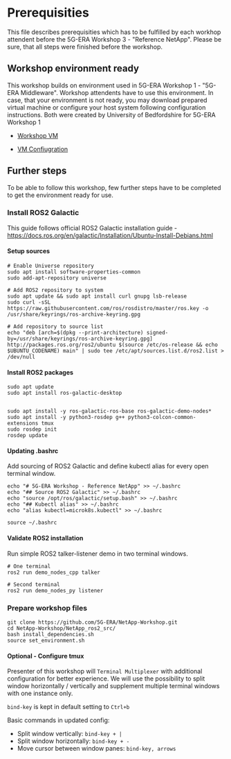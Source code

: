 # Prerequisities

This file describes prerequisities which has to be fulfilled by each workhop attendent before the 5G-ERA Workshop 3 - "Reference NetApp".
Please be sure, that all steps were finished before the workshop.

## Workshop environment ready

This workshop builds on environment used in 5G-ERA Workshop 1 - "5G-ERA Middleware". Workshop attendents have to use this environment. In case, that your environment is not ready, you may download prepared virtual machine or configure your host system following configuration instructions. Both were created by University of Bedfordshire for 5G-ERA Workshop 1

* [Workshop VM](https://universityofbedfordshire-my.sharepoint.com/:u:/g/personal/bartosz_bratus_study_beds_ac_uk/ETj6QI5cNN9Bv11wi6bRL4sBrF89RMamMbJ3pfcN8i2W6w?e=zAwf6c) 

* [VM Confiugration](VM_configuration.md)

## Further steps
To be able to follow this workshop, few further steps have to be completed to get the environment ready for use.

### Install ROS2 Galactic
This guide follows official ROS2 Galactic installation guide - https://docs.ros.org/en/galactic/Installation/Ubuntu-Install-Debians.html

#### Setup sources
```
# Enable Universe repository
sudo apt install software-properties-common
sudo add-apt-repository universe

# Add ROS2 repository to system
sudo apt update && sudo apt install curl gnupg lsb-release
sudo curl -sSL https://raw.githubusercontent.com/ros/rosdistro/master/ros.key -o /usr/share/keyrings/ros-archive-keyring.gpg

# Add repository to source list
echo "deb [arch=$(dpkg --print-architecture) signed-by=/usr/share/keyrings/ros-archive-keyring.gpg] http://packages.ros.org/ros2/ubuntu $(source /etc/os-release && echo $UBUNTU_CODENAME) main" | sudo tee /etc/apt/sources.list.d/ros2.list > /dev/null
```

#### Install ROS2 packages
```
sudo apt update
sudo apt install ros-galactic-desktop


sudo apt install -y ros-galactic-ros-base ros-galactic-demo-nodes*
sudo apt install -y python3-rosdep g++ python3-colcon-common-extensions tmux
sudo rosdep init
rosdep update
```

#### Updating .bashrc
Add sourcing of ROS2 Galactic and define kubectl alias for every open terminal window.

```
echo "# 5G-ERA Workshop - Reference NetApp" >> ~/.bashrc
echo "## Source ROS2 Galactic" >> ~/.bashrc
echo "source /opt/ros/galactic/setup.bash" >> ~/.bashrc
echo "## Kubectl alias" >> ~/.bashrc
echo "alias kubectl=microk8s.kubectl" >> ~/.bashrc

source ~/.bashrc
```

#### Validate ROS2 installation
Run simple ROS2 talker-listener demo in two terminal windows.
```
# One terminal
ros2 run demo_nodes_cpp talker

# Second terminal
ros2 run demo_nodes_py listener
```

### Prepare workshop files
```
git clone https://github.com/5G-ERA/NetApp-Workshop.git
cd NetApp-Workshop/NetApp_ros2_src/
bash install_dependencies.sh
source set_environment.sh
```

#### Optional - Configure tmux
Presenter of this workshop will `Terminal Multiplexer` with additional configuration for better experience. We will use the possibility to split window horizontally / vertically and supplement multiple terminal windows with one instance only.

`bind-key` is kept in default setting to `Ctrl+b`

Basic commands in updated config:
* Split window vertically: `bind-key + |`
* Split window horizontally: `bind-key + -`
* Move cursor between window panes:  `bind-key, arrows`


